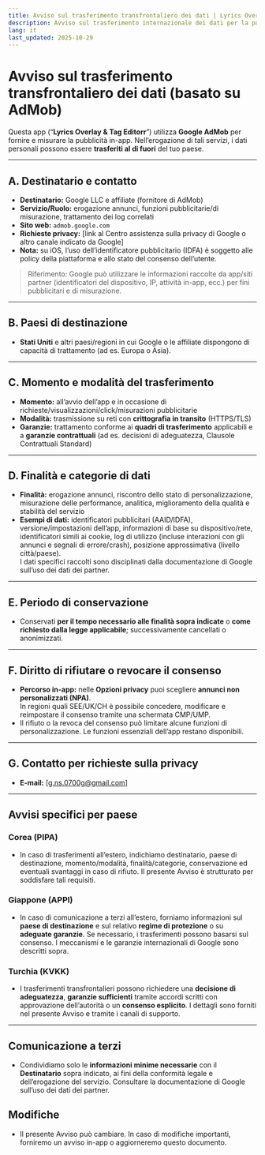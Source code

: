 ```yaml
---
title: Avviso sul trasferimento transfrontaliero dei dati | Lyrics Overlay & Tag Editorr
description: Avviso sul trasferimento internazionale dei dati per la pubblicità AdMob (Italiano)
lang: it
last_updated: 2025-10-29
---
```


# Avviso sul trasferimento transfrontaliero dei dati (basato su AdMob)

Questa app (“**Lyrics Overlay & Tag Editorr**”) utilizza **Google AdMob** per fornire e misurare la pubblicità in-app. Nell’erogazione di tali servizi, i dati personali possono essere **trasferiti al di fuori** del tuo paese.

---

## A. Destinatario e contatto
- **Destinatario:** Google LLC e affiliate (fornitore di AdMob)  
- **Servizio/Ruolo:** erogazione annunci, funzioni pubblicitarie/di misurazione, trattamento dei log correlati  
- **Sito web:** `admob.google.com`  
- **Richieste privacy:** [link al Centro assistenza sulla privacy di Google o altro canale indicato da Google]  
- **Nota:** su iOS, l’uso dell’identificatore pubblicitario (IDFA) è soggetto alle policy della piattaforma e allo stato del consenso dell’utente.

> Riferimento: Google può utilizzare le informazioni raccolte da app/siti partner (identificatori del dispositivo, IP, attività in-app, ecc.) per fini pubblicitari e di misurazione.

---

## B. Paesi di destinazione
- **Stati Uniti** e altri paesi/regioni in cui Google o le affiliate dispongono di capacità di trattamento (ad es. Europa o Asia).

---

## C. Momento e modalità del trasferimento
- **Momento:** all’avvio dell’app e in occasione di richieste/visualizzazioni/click/misurazioni pubblicitarie  
- **Modalità:** trasmissione su reti con **crittografia in transito** (HTTPS/TLS)  
- **Garanzie:** trattamento conforme ai **quadri di trasferimento** applicabili e a **garanzie contrattuali** (ad es. decisioni di adeguatezza, Clausole Contrattuali Standard)

---

## D. Finalità e categorie di dati
- **Finalità:** erogazione annunci, riscontro dello stato di personalizzazione, misurazione delle performance, analitica, miglioramento della qualità e stabilità del servizio  
- **Esempi di dati:** identificatori pubblicitari (AAID/IDFA), versione/impostazioni dell’app, informazioni di base su dispositivo/rete, identificatori simili ai cookie, log di utilizzo (incluse interazioni con gli annunci e segnali di errore/crash), posizione approssimativa (livello città/paese).  
  I dati specifici raccolti sono disciplinati dalla documentazione di Google sull’uso dei dati dei partner.

---

## E. Periodo di conservazione
- Conservati **per il tempo necessario alle finalità sopra indicate** o **come richiesto dalla legge applicabile**; successivamente cancellati o anonimizzati.

---

## F. Diritto di rifiutare o revocare il consenso
- **Percorso in-app:** nelle **Opzioni privacy** puoi scegliere **annunci non personalizzati (NPA)**.  
  In regioni quali SEE/UK/CH è possibile concedere, modificare e reimpostare il consenso tramite una schermata CMP/UMP.  
- Il rifiuto o la revoca del consenso può limitare alcune funzioni di personalizzazione. Le funzioni essenziali dell’app restano disponibili.

---

## G. Contatto per richieste sulla privacy
- **E-mail:** [g.ns.0700g@gmail.com]

---

## Avvisi specifici per paese

### Corea (PIPA)
- In caso di trasferimenti all’estero, indichiamo destinatario, paese di destinazione, momento/modalità, finalità/categorie, conservazione ed eventuali svantaggi in caso di rifiuto. Il presente Avviso è strutturato per soddisfare tali requisiti.

### Giappone (APPI)
- In caso di comunicazione a terzi all’estero, forniamo informazioni sul **paese di destinazione** e sul relativo **regime di protezione** o su **adeguate garanzie**. Se necessario, i trasferimenti possono basarsi sul consenso. I meccanismi e le garanzie internazionali di Google sono descritti sopra.

### Turchia (KVKK)
- I trasferimenti transfrontalieri possono richiedere una **decisione di adeguatezza**, **garanzie sufficienti** tramite accordi scritti con approvazione dell’autorità o un **consenso esplicito**. I dettagli sono forniti nel presente Avviso e tramite i canali di supporto.

---

## Comunicazione a terzi
- Condividiamo solo le **informazioni minime necessarie** con il **Destinatario** sopra indicato, ai fini della conformità legale e dell’erogazione del servizio. Consultare la documentazione di Google sull’uso dei dati dei partner.

## Modifiche
- Il presente Avviso può cambiare. In caso di modifiche importanti, forniremo un avviso in-app o aggiorneremo questo documento.

